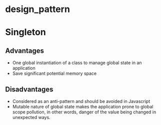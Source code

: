 # design_pattern

# Singleton

## Advantages
* One global instantiation of a class to manage global state in an application
* Save significant potential memory space

## Disadvantages
* Considered as an anti-pattern and should be avoided in Javascript
* Mutable nature of global state makes the application prone to global scope pollution, in other words, danger of the value being changed in unexpected ways.